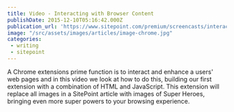```yaml
---
title: Video - Interacting with Browser Content
publishDate: 2015-12-10T05:16:42.000Z
publication_url: 'https://www.sitepoint.com/premium/screencasts/interacting-with-browser-content-from-your-chrome-extension'
image: "/src/assets/images/articles/image-chrome.jpg"
categories:
 - writing
 - sitepoint
---
```


A Chrome extensions prime function is to interact and enhance a users' web pages and in this video we look at how to do this, building our first extension with a combination of HTML and JavaScript. This extension will replace all images in a SitePoint article with images of Super Heroes, bringing even more super powers to your browsing experience.

